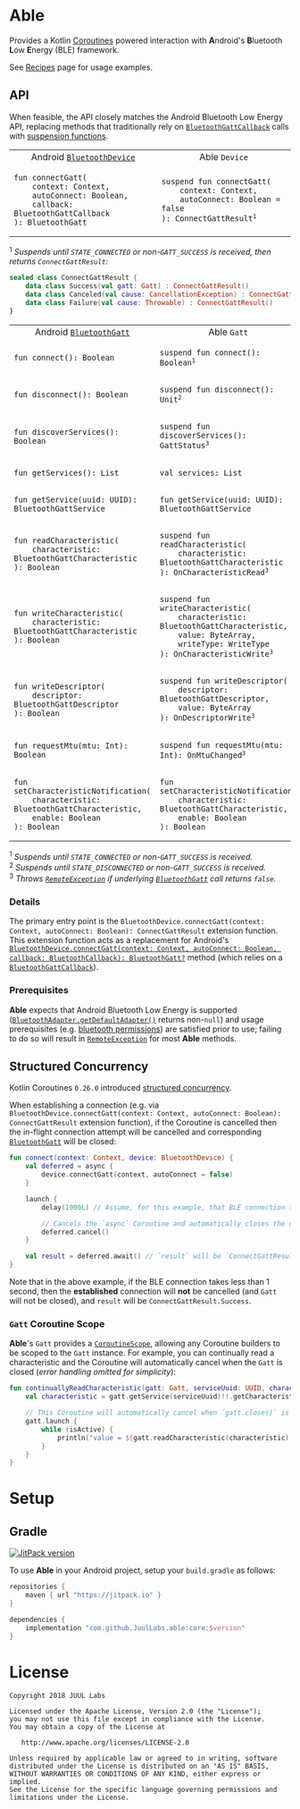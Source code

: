 # Able

Provides a Kotlin [Coroutines] powered interaction with **A**ndroid's **B**luetooth **L**ow
**E**nergy (BLE) framework.

See [Recipes] page for usage examples.

## API

When feasible, the API closely matches the Android Bluetooth Low Energy API, replacing methods that
traditionally rely on [`BluetoothGattCallback`] calls with [suspension functions].

<table>
<tr>
<td align="center">Android <a href="https://developer.android.com/reference/android/bluetooth/BluetoothDevice"><code>BluetoothDevice</code></a></td>
<td align="center">Able <code>Device</code></td>
</tr>
<tr>
<td><pre><code>fun connectGatt(
    context: Context,
    autoConnect: Boolean,
    callback: BluetoothGattCallback
): BluetoothGatt</code></pre></td>
<td><pre><code>suspend fun connectGatt(
    context: Context,
    autoConnect: Boolean = false
): ConnectGattResult</code><sup>1</sup></pre></td>
</tr>
</table>

<sup>1</sup> _Suspends until `STATE_CONNECTED` or non-`GATT_SUCCESS` is received, then returns
`ConnectGattResult`:_

```kotlin
sealed class ConnectGattResult {
    data class Success(val gatt: Gatt) : ConnectGattResult()
    data class Canceled(val cause: CancellationException) : ConnectGattResult()
    data class Failure(val cause: Throwable) : ConnectGattResult()
}
```

<table>
<tr>
<td align="center">Android <a href="https://developer.android.com/reference/android/bluetooth/BluetoothGatt"><code>BluetoothGatt</code></a></td>
<td align="center">Able <code>Gatt</code></td>
</tr>
<tr>
<td><pre><code>fun connect(): Boolean</code></pre></td>
<td><pre><code>suspend fun connect(): Boolean</code><sup>1</sup></pre></td>
</tr>
<tr>
<td><pre><code>fun disconnect(): Boolean</code></pre></td>
<td><pre><code>suspend fun disconnect(): Unit</code><sup>2</sup></pre></td>
</tr>
<tr>
<td><pre><code>fun discoverServices(): Boolean</code></pre></td>
<td><pre><code>suspend fun discoverServices(): GattStatus</code><sup>3</sup></pre></td>
</tr>
<tr>
<td><pre><code>fun getServices(): List<BluetoothGattService></code></pre></td>
<td><pre><code>val services: List<BluetoothGattService></code></pre></td>
</tr>
<tr>
<td><pre><code>fun getService(uuid: UUID): BluetoothGattService</code></pre></td>
<td><pre><code>fun getService(uuid: UUID): BluetoothGattService</code></pre></td>
</tr>
<tr>
<td><pre><code>fun readCharacteristic(
    characteristic: BluetoothGattCharacteristic
): Boolean</code></pre></td>
<td><pre><code>suspend fun readCharacteristic(
    characteristic: BluetoothGattCharacteristic
): OnCharacteristicRead</code><sup>3</sup></pre></td>
</tr>
<tr>
<td><pre><code>fun writeCharacteristic(
    characteristic: BluetoothGattCharacteristic
): Boolean</code></pre></td>
<td><pre><code>suspend fun writeCharacteristic(
    characteristic: BluetoothGattCharacteristic,
    value: ByteArray,
    writeType: WriteType
): OnCharacteristicWrite</code><sup>3</sup></pre></td>
</tr>
<tr>
<td><pre><code>fun writeDescriptor(
    descriptor: BluetoothGattDescriptor
): Boolean</code></pre></td>
<td><pre><code>suspend fun writeDescriptor(
    descriptor: BluetoothGattDescriptor,
    value: ByteArray
): OnDescriptorWrite</code><sup>3</sup></pre></td>
</tr>
<tr>
<td><pre><code>fun requestMtu(mtu: Int): Boolean</code></pre></td>
<td><pre><code>suspend fun requestMtu(mtu: Int): OnMtuChanged</code><sup>3</sup></pre></td>
</tr>
<tr>
<td><pre><code>fun setCharacteristicNotification(
    characteristic: BluetoothGattCharacteristic,
    enable: Boolean
): Boolean</code></pre></td>
<td><pre><code>fun setCharacteristicNotification(
    characteristic: BluetoothGattCharacteristic,
    enable: Boolean
): Boolean</code></pre></td>
</tr>
</table>

<sup>1</sup> _Suspends until `STATE_CONNECTED` or non-`GATT_SUCCESS` is received._<br/>
<sup>2</sup> _Suspends until `STATE_DISCONNECTED` or non-`GATT_SUCCESS` is received._<br/>
<sup>3</sup> _Throws [`RemoteException`] if underlying [`BluetoothGatt`] call returns `false`._

### Details

The primary entry point is the
`BluetoothDevice.connectGatt(context: Context, autoConnect: Boolean): ConnectGattResult` extension
function. This extension function acts as a replacement for Android's
[`BluetoothDevice.connectGatt(context: Context, autoConnect: Boolean, callback: BluetoothCallback): BluetoothGatt?`]
method (which relies on a [`BluetoothGattCallback`]).

### Prerequisites

**Able** expects that Android Bluetooth Low Energy is supported
([`BluetoothAdapter.getDefaultAdapter()`] returns non-`null`) and usage prerequisites
(e.g. [bluetooth permissions]) are satisfied prior to use; failing to do so will result in
[`RemoteException`] for most **Able** methods.

## Structured Concurrency

Kotlin Coroutines `0.26.0` introduced [structured concurrency].

When establishing a connection (e.g. via
`BluetoothDevice.connectGatt(context: Context, autoConnect: Boolean): ConnectGattResult` extension
function), if the Coroutine is cancelled then the in-flight connection attempt will be cancelled and
corresponding [`BluetoothGatt`] will be closed:

```kotlin
fun connect(context: Context, device: BluetoothDevice) {
	val deferred = async {
		device.connectGatt(context, autoConnect = false)
	}

    launch {
    	delay(1000L) // Assume, for this example, that BLE connection takes more than 1 second.

        // Cancels the `async` Coroutine and automatically closes the underlying `BluetoothGatt`.
	    deferred.cancel()    	
    }

    val result = deferred.await() // `result` will be `ConnectGattResult.Canceled`.
}
```

Note that in the above example, if the BLE connection takes less than 1 second, then the
**established** connection will **not** be cancelled (and `Gatt` will not be closed), and `result`
will be `ConnectGattResult.Success`.

### `Gatt` Coroutine Scope

**Able**'s `Gatt` provides a [`CoroutineScope`], allowing any Coroutine builders to be scoped to the
`Gatt` instance. For example, you can continually read a characteristic and the Coroutine will
automatically cancel when the `Gatt` is closed (_error handling omitted for simplicity_):

```kotlin
fun continuallyReadCharacteristic(gatt: Gatt, serviceUuid: UUID, characteristicUuid: UUID) {
	val characteristic = gatt.getService(serviceUuid)!!.getCharacteristic(characteristicUuid)!!

	// This Coroutine will automatically cancel when `gatt.close()` is called.
	gatt.launch {
        while (isActive) {
        	println("value = ${gatt.readCharacteristic(characteristic).value}")
        }
    }
}
```

# Setup

## Gradle

[![JitPack version](https://jitpack.io/v/JUUL-OSS/able.svg)](https://jitpack.io/#JUUL-OSS/able)

To use **Able** in your Android project, setup your `build.gradle` as follows:

```groovy
repositories {
    maven { url "https://jitpack.io" }
}

dependencies {
    implementation "com.github.JuulLabs.able:core:$version"
}
```

# License

```
Copyright 2018 JUUL Labs

Licensed under the Apache License, Version 2.0 (the "License");
you may not use this file except in compliance with the License.
You may obtain a copy of the License at

   http://www.apache.org/licenses/LICENSE-2.0

Unless required by applicable law or agreed to in writing, software
distributed under the License is distributed on an "AS IS" BASIS,
WITHOUT WARRANTIES OR CONDITIONS OF ANY KIND, either express or implied.
See the License for the specific language governing permissions and
limitations under the License.
```


[Coroutines]: https://kotlinlang.org/docs/reference/coroutines.html
[Recipes]: documentation/RECIPES.md
[`BluetoothGattCallback`]: https://developer.android.com/reference/android/bluetooth/BluetoothGattCallback.html
[suspension functions]: https://kotlinlang.org/docs/reference/coroutines.html#suspending-functions
[`RemoteException`]: https://developer.android.com/reference/android/os/RemoteException
[`BluetoothGatt`]: https://developer.android.com/reference/android/bluetooth/BluetoothGatt.html
[`BluetoothDevice.connectGatt(context: Context, autoConnect: Boolean, callback: BluetoothCallback): BluetoothGatt?`]: https://developer.android.com/reference/android/bluetooth/BluetoothDevice.html#connectGatt(android.content.Context,%20boolean,%20android.bluetooth.BluetoothGattCallback)
[`BluetoothAdapter.getDefaultAdapter()`]: https://developer.android.com/reference/android/bluetooth/BluetoothAdapter#getDefaultAdapter()
[bluetooth permissions]: https://developer.android.com/guide/topics/connectivity/bluetooth#Permissions
[structured concurrency]: https://medium.com/@elizarov/structured-concurrency-722d765aa952
[`CoroutineScope`]: https://kotlin.github.io/kotlinx.coroutines/kotlinx-coroutines-core/kotlinx.coroutines.experimental/-coroutine-scope/
